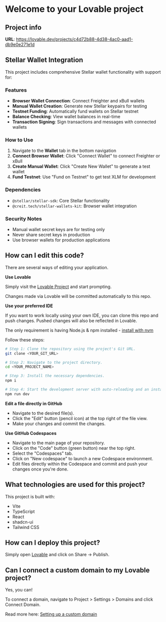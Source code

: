 # Welcome to your Lovable project

## Project info

**URL**: https://lovable.dev/projects/c4d72b88-4d38-4ac0-aad1-db9e0e271e1d

## Stellar Wallet Integration

This project includes comprehensive Stellar wallet functionality with support for:

### Features
- **Browser Wallet Connection**: Connect Freighter and xBull wallets
- **Manual Wallet Creation**: Generate new Stellar keypairs for testing
- **Testnet Funding**: Automatically fund wallets on Stellar testnet
- **Balance Checking**: View wallet balances in real-time
- **Transaction Signing**: Sign transactions and messages with connected wallets

### How to Use
1. Navigate to the **Wallet** tab in the bottom navigation
2. **Connect Browser Wallet**: Click "Connect Wallet" to connect Freighter or xBull
3. **Create Manual Wallet**: Click "Create New Wallet" to generate a test wallet
4. **Fund Testnet**: Use "Fund on Testnet" to get test XLM for development

### Dependencies
- `@stellar/stellar-sdk`: Core Stellar functionality
- `@creit.tech/stellar-wallets-kit`: Browser wallet integration

### Security Notes
- Manual wallet secret keys are for testing only
- Never share secret keys in production
- Use browser wallets for production applications

## How can I edit this code?

There are several ways of editing your application.

**Use Lovable**

Simply visit the [Lovable Project](https://lovable.dev/projects/c4d72b88-4d38-4ac0-aad1-db9e0e271e1d) and start prompting.

Changes made via Lovable will be committed automatically to this repo.

**Use your preferred IDE**

If you want to work locally using your own IDE, you can clone this repo and push changes. Pushed changes will also be reflected in Lovable.

The only requirement is having Node.js & npm installed - [install with nvm](https://github.com/nvm-sh/nvm#installing-and-updating)

Follow these steps:

```sh
# Step 1: Clone the repository using the project's Git URL.
git clone <YOUR_GIT_URL>

# Step 2: Navigate to the project directory.
cd <YOUR_PROJECT_NAME>

# Step 3: Install the necessary dependencies.
npm i

# Step 4: Start the development server with auto-reloading and an instant preview.
npm run dev
```

**Edit a file directly in GitHub**

- Navigate to the desired file(s).
- Click the "Edit" button (pencil icon) at the top right of the file view.
- Make your changes and commit the changes.

**Use GitHub Codespaces**

- Navigate to the main page of your repository.
- Click on the "Code" button (green button) near the top right.
- Select the "Codespaces" tab.
- Click on "New codespace" to launch a new Codespace environment.
- Edit files directly within the Codespace and commit and push your changes once you're done.

## What technologies are used for this project?

This project is built with:

- Vite
- TypeScript
- React
- shadcn-ui
- Tailwind CSS

## How can I deploy this project?

Simply open [Lovable](https://lovable.dev/projects/c4d72b88-4d38-4ac0-aad1-db9e0e271e1d) and click on Share -> Publish.

## Can I connect a custom domain to my Lovable project?

Yes, you can!

To connect a domain, navigate to Project > Settings > Domains and click Connect Domain.

Read more here: [Setting up a custom domain](https://docs.lovable.dev/tips-tricks/custom-domain#step-by-step-guide)

